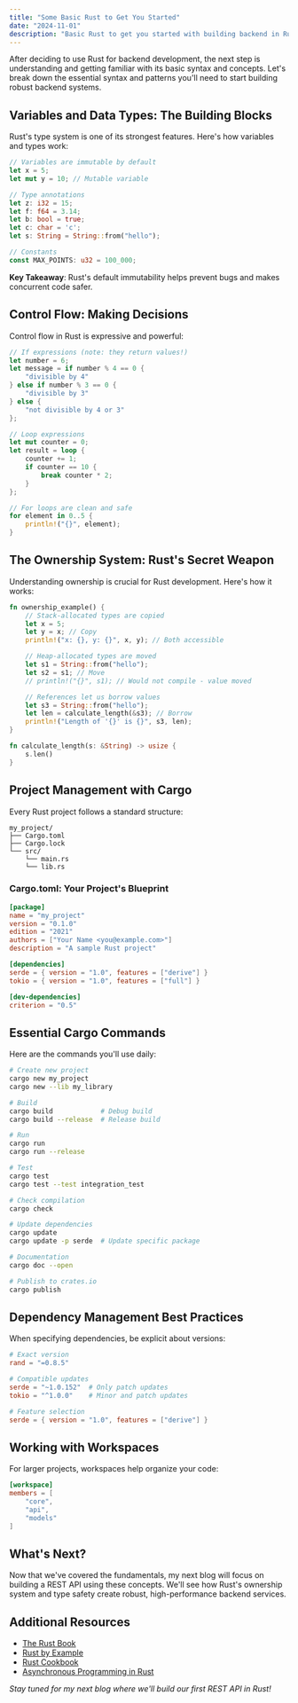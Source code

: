 ```yaml
---
title: "Some Basic Rust to Get You Started"
date: "2024-11-01"
description: "Basic Rust to get you started with building backend in Rust"
---
```


After deciding to use Rust for backend development, the next step is understanding and getting familiar with its basic syntax and concepts. Let's break down the essential syntax and patterns you'll need to start building robust backend systems.

## Variables and Data Types: The Building Blocks

Rust's type system is one of its strongest features. Here's how variables and types work:

```rust
// Variables are immutable by default
let x = 5;
let mut y = 10; // Mutable variable

// Type annotations
let z: i32 = 15;
let f: f64 = 3.14;
let b: bool = true;
let c: char = 'c';
let s: String = String::from("hello");

// Constants
const MAX_POINTS: u32 = 100_000;
```

**Key Takeaway**: Rust's default immutability helps prevent bugs and makes concurrent code safer.

## Control Flow: Making Decisions

Control flow in Rust is expressive and powerful:

```rust
// If expressions (note: they return values!)
let number = 6;
let message = if number % 4 == 0 {
    "divisible by 4"
} else if number % 3 == 0 {
    "divisible by 3"
} else {
    "not divisible by 4 or 3"
};

// Loop expressions
let mut counter = 0;
let result = loop {
    counter += 1;
    if counter == 10 {
        break counter * 2;
    }
};

// For loops are clean and safe
for element in 0..5 {
    println!("{}", element);
}
```

## The Ownership System: Rust's Secret Weapon

Understanding ownership is crucial for Rust development. Here's how it works:

```rust
fn ownership_example() {
    // Stack-allocated types are copied
    let x = 5;
    let y = x; // Copy
    println!("x: {}, y: {}", x, y); // Both accessible

    // Heap-allocated types are moved
    let s1 = String::from("hello");
    let s2 = s1; // Move
    // println!("{}", s1); // Would not compile - value moved

    // References let us borrow values
    let s3 = String::from("hello");
    let len = calculate_length(&s3); // Borrow
    println!("Length of '{}' is {}", s3, len);
}

fn calculate_length(s: &String) -> usize {
    s.len()
}
```

## Project Management with Cargo

Every Rust project follows a standard structure:

```plaintext
my_project/
├── Cargo.toml
├── Cargo.lock
└── src/
    └── main.rs
    └── lib.rs
```

### Cargo.toml: Your Project's Blueprint

```toml
[package]
name = "my_project"
version = "0.1.0"
edition = "2021"
authors = ["Your Name <you@example.com>"]
description = "A sample Rust project"

[dependencies]
serde = { version = "1.0", features = ["derive"] }
tokio = { version = "1.0", features = ["full"] }

[dev-dependencies]
criterion = "0.5"
```

## Essential Cargo Commands

Here are the commands you'll use daily:

```bash
# Create new project
cargo new my_project
cargo new --lib my_library

# Build
cargo build            # Debug build
cargo build --release  # Release build

# Run
cargo run
cargo run --release

# Test
cargo test
cargo test --test integration_test

# Check compilation
cargo check

# Update dependencies
cargo update
cargo update -p serde  # Update specific package

# Documentation
cargo doc --open

# Publish to crates.io
cargo publish
```

## Dependency Management Best Practices

When specifying dependencies, be explicit about versions:

```toml
# Exact version
rand = "=0.8.5"

# Compatible updates
serde = "~1.0.152"  # Only patch updates
tokio = "^1.0.0"    # Minor and patch updates

# Feature selection
serde = { version = "1.0", features = ["derive"] }
```

## Working with Workspaces

For larger projects, workspaces help organize your code:

```toml
[workspace]
members = [
    "core",
    "api",
    "models"
]
```

## What's Next?

Now that we've covered the fundamentals, my next blog will focus on building a REST API using these concepts. We'll see how Rust's ownership system and type safety create robust, high-performance backend services.

## Additional Resources

- [The Rust Book](https://doc.rust-lang.org/book/)
- [Rust by Example](https://doc.rust-lang.org/rust-by-example/)
- [Rust Cookbook](https://rust-lang-nursery.github.io/rust-cookbook/)
- [Asynchronous Programming in Rust](https://rust-lang.github.io/async-book/)

_Stay tuned for my next blog where we'll build our first REST API in Rust!_